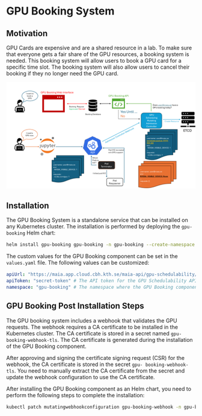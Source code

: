 # GPU Booking System

## Motivation

GPU Cards are expensive and are a shared resource in a lab. To make sure that everyone gets a fair share of the GPU resources, a booking system is needed. This booking system will allow users to book a GPU card for a specific time slot. The booking system will also allow users to cancel their booking if they no longer need the GPU card.


![](./GPU-Booking-System.png)


## Installation

The GPU Booking System is a standalone service that can be installed on any Kubernetes cluster. The installation is performed by deploying the `gpu-booking` Helm chart:

```bash
helm install gpu-booking gpu-booking -n gpu-booking --create-namespace
```

The custom values for the GPU Booking component can be set in the `values.yaml` file. The following values can be customized:
```yaml
apiUrl: "https://maia.app.cloud.cbh.kth.se/maia-api/gpu-schedulability/" # The URL of the GPU Schedulability API service from the MAIA Dashboard
apiToken: "secret-token" # The API token for the GPU Schedulability API service
namespace: "gpu-booking" # The namespace where the GPU Booking component is deployed
```

## GPU Booking Post Installation Steps


The GPU booking system includes a webhook that validates the GPU requests. The webhook requires a CA certificate to be installed in the Kubernetes cluster. The CA certificate is stored in a secret named `gpu-booking-webhook-tls`. The CA certificate is generated during the installation of the GPU Booking component.

After approving and signing the certificate signing request (CSR) for the webhook, the CA certificate is stored in the secret `gpu-
booking-webhook-tls`. You need to manually extract the CA certificate from the secret and update the webhook configuration to use the CA certificate.


After installing the GPU Booking component as an Helm chart, you need to perform the following steps to complete the installation:

```bash
kubectl patch mutatingwebhookconfiguration gpu-booking-webhook -n gpu-booking --type='json' -p="[{'op': 'replace', 'path': '/webhooks/0/clientConfig/caBundle', 'value': \"$(kubectl get secret gpu-booking-webhook-tls -n gpu-booking -o jsonpath='{.data.ca\.crt}')\"}]"
```